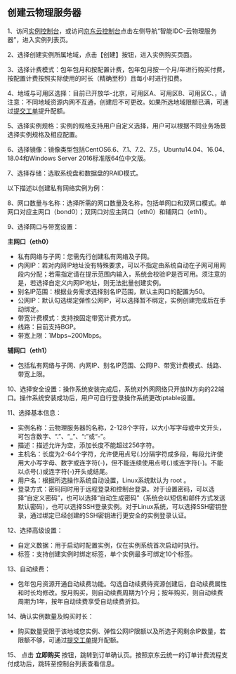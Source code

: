 ## 创建云物理服务器

1、访问[实例控制台](https://cps-console.jdcloud.com/instance/basic/list)，或访问[京东云控制台](https://console.jdcloud.com/overview)点击左侧导航“智能IDC-云物理服务器”，进入实例列表页。<br/>

2、选择创建实例所属地域，点击【创建】按钮，进入实例购买页面。<br/>

3、选择计费模式：包年包月和按配置计费，包年包月按一个月/年进行购买付费，按配置计费按照实际使用的时长（精确至秒）且每小时进行扣费。<br/>

4、地域与可用区选择：目前已开放华-北京，可用区A、可用区B、可用区C、，请注意：不同地域资源内网不互通，创建后不可更改。如果所选地域限额已满，可通过[提交工单](https://ticket.jdcloud.com/applyorder/submit)提升配额。<br/>

5、选择实例规格：实例的规格支持用户自定义选择，用户可以根据不同业务场景选择实例规格及相应配置。<br/>

6、选择镜像：镜像类型包括CentOS6.6、7.1、7.2、7.5，Ubuntu14.04、16.04、18.04和Windows Server 2016标准版64位中文版。<br/>

7、选择存储：选取系统盘和数据盘的RAID模式。<br/>

以下描述以创建私有网络实例为例：

8、网口数量与名称：选择所需的网口数量及名称，包括单网口和双网口模式。单网口对应主网口（bond0）；双网口对应主网口（eth0）和辅网口（eth1）。<br/>

9、选择网口与带宽设置：<br/>

   **主网口（eth0）**<br/>
   - 私有网络与子网：您需先行创建私有网络及子网。<br/>
   - 内网IP：若对内网IP地址没有特殊要求，可以不指定由系统自动在子网可用网段内分配；若需指定请在提示范围内输入，系统会校验IP是否可用。须注意的是，若选择自定义内网IP地址，则无法批量创建实例。
   - 别名IP范围：根据业务需求选择别名IP范围，默认主网口的配置为50。
   - 公网IP：默认勾选绑定弹性公网IP，可以选择暂不绑定，实例创建完成后在手动绑定。
   - 带宽计费模式：支持按固定带宽计费方式。
   - 线路：目前支持BGP。
   - 带宽上限：1Mbps~200Mbps。  
    
   **辅网口（eth1）**<br/>
   - 包括私有网络与子网、内网IP、别名IP范围、公网IP、带宽计费模式、线路、带宽上限。<br/>
   
10、选择安全设置：操作系统安装完成后，系统对外网网络只开放IN方向的22端口。操作系统安装成功后，用户可自行登录操作系统更改iptable设置。

11、选择基本信息：<br/>
   - 实例名称：云物理服务器的名称，2-128个字符，以大小写字母或中文开头，可包含数字、“.”、“_”、“:”或“-”。<br/>
   - 描述：描述允许为空，添加长度不能超过256字符。<br/>
   - 主机名：长度为2-64个字符，允许使用点号(.)分隔字符成多段，每段允许使用大小写字母、数字或连字符(-)，但不能连续使用点号(.)或连字符(-)。不能以点号(.)或连字符(-)开头或结尾。<br/>
   - 用户名：根据所选操作系统自动设置，Linux系统默认为 root 。<br/>
   - 登录方式：密码同时用于远程登录和控制台登录。对于设置密码，可以选择“自定义密码”，也可以选择“自动生成密码”（系统会以短信和邮件方式发送默认密码），也可以选择SSH登录实例。对于Linux系统，可以选择SSH密钥登录，通过绑定已经创建的SSH密钥进行更安全的实例登录认证。</br>

12、选择高级设置：<br/>
   - 自定义数据：用于启动时配置实例，仅在实例系统首次启动时执行。<br/>
   - 标签：支持创建实例时绑定标签，单个实例最多可绑定10个标签。<br/>
    
13、自动续费：<br/>
   - 包年包月资源开通自动续费功能。勾选自动续费待资源创建后，自动续费属性和时长均修改。按月购买，则自动续费周期为1个月；按年购买，则自动续费周期为1年，按年自动续费享受自动续费折扣。

14、确认实例数量及购买时长：<br/>
   - 购买数量受限于该地域您实例、弹性公网IP限额以及所选子网剩余IP数量，若限额不够，可通过[提交工单](https://ticket.jdcloud.com/applyorder/submit)提升配额。</br>

15、 点击 **立即购买** 按钮，跳转到订单确认页。按照京东云统一的订单计费流程支付成功后，跳转至控制台列表查看信息。
